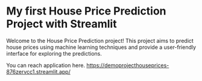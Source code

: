 # My first House Price Prediction Project with Streamlit

Welcome to the House Price Prediction project! This project aims to predict house prices using machine learning techniques and provide a user-friendly interface for exploring the predictions.

You can reach application here. https://demoprojecthouseprices-876zervcc1.streamlit.app/
